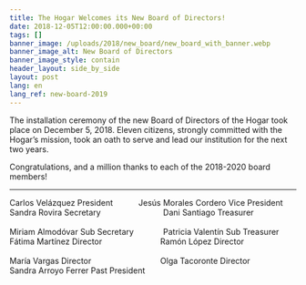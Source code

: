 ```yaml
---
title: The Hogar Welcomes its New Board of Directors!
date: 2018-12-05T12:00:00.000+00:00
tags: []
banner_image: /uploads/2018/new_board/new_board_with_banner.webp
banner_image_alt: New Board of Directors
banner_image_style: contain
header_layout: side_by_side
layout: post
lang: en
lang_ref: new-board-2019
---
```

The installation ceremony of the new Board of Directors of the Hogar took place on December 5, 2018. Eleven citizens, strongly committed with the Hogar’s mission, took an oath to serve and lead our institution for the next two years.

Congratulations, and a million thanks to each of the 2018-2020 board members!

<hr />

<div class="columns">
  <div class="column">
    Carlos Velázquez <span class="tag is-primary is-medium">President</span>
  </div>

  <div class="column">
    Jesús Morales Cordero <span class="tag is-primary is-medium">Vice President</span>
  </div>
</div>

<div class="columns">
  <div class="column">
    Sandra Rovira <span class="tag is-medium">Secretary</span>
    <br />
    <br />
    Miriam Almodóvar <span class="tag is-medium">Sub Secretary</span>
  </div>

  <div class="column">
    Dani Santiago <span class="tag is-medium">Treasurer</span>
    <br />
    <br />
    Patricia Valentín <span class="tag is-medium">Sub Treasurer</span>
  </div>
</div>

<div class="columns">
  <div class="column">
    Fátima Martínez <span class="tag is-medium">Director</span>
    <br />
    <br />
    María Vargas <span class="tag is-medium">Director</span>
  </div>

  <div class="column">
    Ramón López <span class="tag is-medium">Director</span>
    <br />
    <br />
    Olga Tacoronte <span class="tag is-medium">Director</span>
  </div>
</div>

<div class="columns">
  <div class="column">
    Sandra Arroyo Ferrer <span class="tag is-medium">Past President</span>
  </div>
</div>

